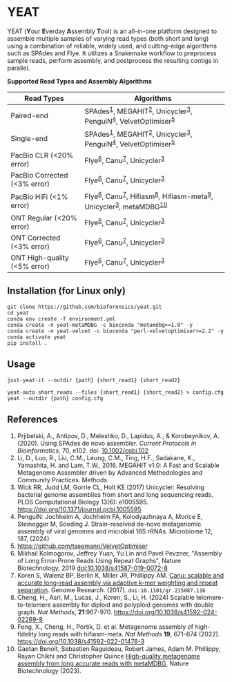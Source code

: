 # YEAT

YEAT (**Y**our **E**verday **A**ssembly **T**ool) is an all-in-one platform designed to assemble multiple samples of varying read types (both short and long) using a combination of reliable, widely used, and cutting-edge algorithms such as SPAdes and Flye. It utilizes a Snakemake workflow to preprocess sample reads, perform assembly, and postprocess the resulting contigs in parallel.

**Supported Read Types and Assembly Algorithms**

| Read Types  | Algorithms |
| ------------- | ------------- |
| Paired-end  | SPAdes<sup>[1](#reference-1)</sup>, MEGAHIT<sup>[2](#reference-2)</sup>, Unicycler<sup>[3](#reference-3)</sup>, PenguiN<sup>[4](#reference-4)</sup>, VelvetOptimiser<sup>[5](#reference-5)</sup> |
| Single-end | SPAdes<sup>[1](#reference-1)</sup>, MEGAHIT<sup>[2](#reference-2)</sup>, Unicycler<sup>[3](#reference-3)</sup>, PenguiN<sup>[4](#reference-4)</sup>, VelvetOptimiser<sup>[5](#reference-5)</sup> |
| PacBio CLR (<20% error) | Flye<sup>[6](#reference-6)</sup>, Canu<sup>[7](#reference-7)</sup>, Unicycler<sup>[3](#reference-3)</sup> |
| PacBio Corrected (<3% error) | Flye<sup>[6](#reference-6)</sup>, Canu<sup>[7](#reference-7)</sup>, Unicycler<sup>[3](#reference-3)</sup> |
| PacBio HiFi (<1% error) | Flye<sup>[6](#reference-6)</sup>, Canu<sup>[7](#reference-7)</sup>, Hifiasm<sup>[8](#reference-8)</sup>, Hifiasm-meta<sup>[9](#reference-9)</sup>, Unicycler<sup>[3](#reference-3)</sup>, metaMDBG<sup>[10](#reference-10)</sup> |
| ONT Regular (<20% error) | Flye<sup>[6](#reference-6)</sup>, Canu<sup>[7](#reference-7)</sup>, Unicycler<sup>[3](#reference-3)</sup> |
| ONT Corrected (<3% error) | Flye<sup>[6](#reference-6)</sup>, Canu<sup>[7](#reference-7)</sup>, Unicycler<sup>[3](#reference-3)</sup> |
| ONT High-quality (<5% error) | Flye<sup>[6](#reference-6)</sup>, Canu<sup>[7](#reference-7)</sup>, Unicycler<sup>[3](#reference-3)</sup> |

## Installation (for Linux only)

```
git clone https://github.com/bioforensics/yeat.git
cd yeat
conda env create -f environment.yml
conda create -n yeat-metaMDBG -c bioconda "metamdbg>=1.0" -y
conda create -n yeat-velvet -c bioconda "perl-velvetoptimiser>=2.2" -y
conda activate yeat
pip install .
```

## Usage

```
just-yeat-it --outdir {path} {short_read1} {short_read2}
```

```
yeat-auto short_reads --files {short_read1} {short_read2} > config.cfg
yeat --outdir {path} config.cfg
```

## References
1. <a id="reference-1"></a>Prjibelski, A., Antipov, D., Meleshko, D., Lapidus, A., & Korobeynikov, A. (2020). Using SPAdes de novo assembler. *Current Protocols in Bioinformatics*, 70, e102. doi: [10.1002/cpbi.102](https://doi.org/10.1002/cpbi.102)
2. <a id="reference-2"></a>Li, D., Luo, R., Liu, C.M., Leung, C.M., Ting, H.F., Sadakane, K., Yamashita, H. and Lam, T.W., 2016. MEGAHIT v1.0: A Fast and Scalable Metagenome Assembler driven by Advanced Methodologies and Community Practices. Methods.
3. <a id="reference-3"></a>Wick RR, Judd LM, Gorrie CL, Holt KE (2017) Unicycler: Resolving bacterial genome assemblies from short and long sequencing reads. PLOS Computational Biology 13(6): e1005595. https://doi.org/10.1371/journal.pcbi.1005595
4. <a id="reference-4"></a>PenguiN: Jochheim A, Jochheim FA, Kolodyazhnaya A, Morice E, Steinegger M, Soeding J. Strain-resolved de-novo metagenomic assembly of viral genomes and microbial 16S rRNAs. Microbiome 12, 187, (2024)
5. <a id="reference-5"></a>https://github.com/tseemann/VelvetOptimiser
6. <a id="reference-6"></a>Mikhail Kolmogorov, Jeffrey Yuan, Yu Lin and Pavel Pevzner, "Assembly of Long Error-Prone Reads Using Repeat Graphs", Nature Biotechnology, 2019 [doi:10.1038/s41587-019-0072-8](https://doi.org/10.1038/s41592-020-00971-x)
7. <a id="reference-7"></a>Koren S, Walenz BP, Berlin K, Miller JR, Phillippy AM. [Canu: scalable and accurate long-read assembly via adaptive k-mer weighting and repeat separation](https://doi.org/10.1101/gr.215087.116). Genome Research. (2017). `doi:10.1101/gr.215087.116`
8. <a id="reference-8"></a>Cheng, H., Asri, M., Lucas, J., Koren, S., Li, H. (2024) Scalable telomere-to-telomere assembly for diploid and polyploid genomes with double graph. *Nat Methods*, **21**:967-970. https://doi.org/10.1038/s41592-024-02269-8
9. <a id="reference-9"></a>Feng, X., Cheng, H., Portik, D. et al. Metagenome assembly of high-fidelity long reads with hifiasm-meta. *Nat Methods* **19**, 671–674 (2022). https://doi.org/10.1038/s41592-022-01478-3
10. <a id="reference-10"></a>Gaetan Benoit, Sebastien Raguideau, Robert James, Adam M. Phillippy, Rayan Chikhi and Christopher Quince [High-quality metagenome assembly from long accurate reads with metaMDBG](https://www.nature.com/articles/s41587-023-01983-6), Nature Biotechnology (2023).
